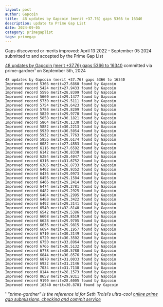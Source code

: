 ```yaml
---
layout: post
author: Gapcoin
title:  48 updates by Gapcoin (merit +37.76) gaps 5366 to 16340
description: update to Prime Gap List
date: 2024-09-05
category: primegaplist
tags: primegap
---
```


Gaps discovered or merits improved: April 13 2022 - September 05 2024 submitted to and accepted by the Prime Gap List

[48 updates by Gapcoin (merit +37.76) gaps 5366 to 16340](https://github.com/primegap-list-project/prime-gap-list/commit/fdf5734f01bce42f912081594c1980dd74424ef8) committed via prime-gardner¹ on September 5th, 2024

```
48 updates by Gapcoin (merit +37.76) gaps 5366 to 16340
Improved record 5366 merit=27.6860 found by Gapcoin
Improved record 5424 merit=27.9433 found by Gapcoin
Improved record 5596 merit=28.8309 found by Gapcoin
Improved record 5660 merit=29.1477 found by Gapcoin
Improved record 5730 merit=29.5111 found by Gapcoin
Improved record 5754 merit=29.6423 found by Gapcoin
Improved record 5788 merit=29.8209 found by Gapcoin
Improved record 5820 merit=29.9770 found by Gapcoin
Improved record 5858 merit=30.1821 found by Gapcoin
Improved record 5864 merit=30.1330 found by Gapcoin
Improved record 5882 merit=30.2213 found by Gapcoin
Improved record 5930 merit=30.5054 found by Gapcoin
Improved record 5932 merit=29.7763 found by Gapcoin
Improved record 5956 merit=30.6174 found by Gapcoin
Improved record 6082 merit=27.4883 found by Gapcoin
Improved record 6116 merit=27.6592 found by Gapcoin
Improved record 6142 merit=30.8338 found by Gapcoin
Improved record 6284 merit=28.4047 found by Gapcoin
Improved record 6316 merit=31.6752 found by Gapcoin
Improved record 6386 merit=28.8733 found by Gapcoin
Improved record 6402 merit=28.9352 found by Gapcoin
Improved record 6436 merit=29.0973 found by Gapcoin
Improved record 6456 merit=29.1584 found by Gapcoin
Improved record 6466 merit=29.2414 found by Gapcoin
Improved record 6474 merit=29.2781 found by Gapcoin
Improved record 6482 merit=29.2925 found by Gapcoin
Improved record 6484 merit=29.2995 found by Gapcoin
Improved record 6488 merit=29.3422 found by Gapcoin
Improved record 6492 merit=29.3141 found by Gapcoin
Improved record 6540 merit=32.8140 found by Gapcoin
Improved record 6542 merit=29.5386 found by Gapcoin
Improved record 6608 merit=29.8519 found by Gapcoin
Improved record 6628 merit=29.9705 found by Gapcoin
Improved record 6636 merit=29.9815 found by Gapcoin
Improved record 6694 merit=30.1957 found by Gapcoin
Improved record 6710 merit=30.3149 found by Gapcoin
Improved record 6720 merit=30.3502 found by Gapcoin
Improved record 6750 merit=33.8964 found by Gapcoin
Improved record 6766 merit=30.5132 found by Gapcoin
Improved record 6778 merit=30.5780 found by Gapcoin
Improved record 6844 merit=30.8576 found by Gapcoin
Improved record 6870 merit=31.0033 found by Gapcoin
Improved record 6922 merit=31.2146 found by Gapcoin
Improved record 7034 merit=31.7138 found by Gapcoin
Improved record 8144 merit=28.1573 found by Gapcoin
Improved record 8658 merit=29.9311 found by Gapcoin
Improved record 9190 merit=28.6005 found by Gapcoin
Improved record 16340 merit=30.8701 found by Gapcoin
```

¹ *“prime-gardner” is the reference id for Seth Troisi’s ultra-cool [online prime gap submissions, checking and commit service](https://primegaps.cloudygo.com/)*
